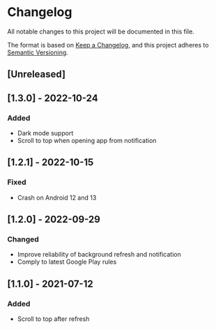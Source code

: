 # Changelog
All notable changes to this project will be documented in this file.

The format is based on [Keep a Changelog](https://keepachangelog.com/en/1.0.0/),
and this project adheres to [Semantic Versioning](https://semver.org/spec/v2.0.0.html).

## [Unreleased]

## [1.3.0] - 2022-10-24
### Added
- Dark mode support
- Scroll to top when opening app from notification

## [1.2.1] - 2022-10-15
### Fixed
- Crash on Android 12 and 13

## [1.2.0] - 2022-09-29
### Changed
- Improve reliability of background refresh and notification
- Comply to latest Google Play rules

## [1.1.0] - 2021-07-12
### Added
- Scroll to top after refresh
